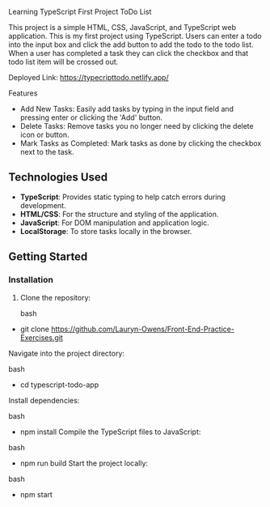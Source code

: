 Learning TypeScript First Project ToDo List

This project is a simple HTML, CSS, JavaScript, and TypeScript web application. This is my first project using TypeScript. Users can enter a todo into the input box and click the
add button to add the todo to the todo list. When a user has completed a task they can click the checkbox and that todo list item will be crossed out. 

Deployed Link: https://typecripttodo.netlify.app/

Features
- Add New Tasks: Easily add tasks by typing in the input field and pressing enter or clicking the 'Add' button.
- Delete Tasks: Remove tasks you no longer need by clicking the delete icon or button.
- Mark Tasks as Completed: Mark tasks as done by clicking the checkbox next to the task.

 ## Technologies Used

- **TypeScript**: Provides static typing to help catch errors during development.
- **HTML/CSS**: For the structure and styling of the application.
- **JavaScript**: For DOM manipulation and application logic.
- **LocalStorage**: To store tasks locally in the browser.

## Getting Started

### Installation

1. Clone the repository:

   bash
 - git clone https://github.com/Lauryn-Owens/Front-End-Practice-Exercises.git

Navigate into the project directory:

bash
- cd typescript-todo-app

Install dependencies:

bash
- npm install
Compile the TypeScript files to JavaScript:

bash
- npm run build
Start the project locally:

bash
- npm start
